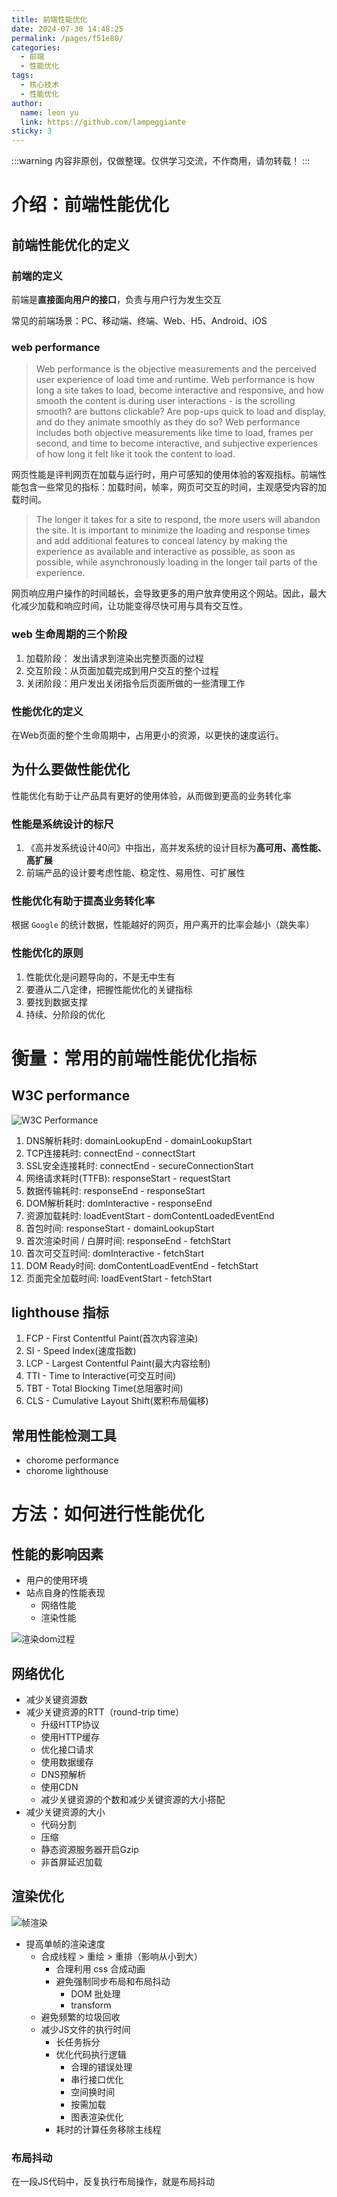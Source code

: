 ```yaml
---
title: 前端性能优化
date: 2024-07-30 14:48:25
permalink: /pages/f51e80/
categories:
  - 前端
  - 性能优化
tags:
  - 核心技术
  - 性能优化
author: 
  name: leon yu
  link: https://github.com/lampeggiante
sticky: 3
---
```


:::warning
内容非原创，仅做整理。仅供学习交流，不作商用，请勿转载！
:::

# 介绍：前端性能优化

## 前端性能优化的定义

### 前端的定义

前端是**直接面向用户的接口**，负责与用户行为发生交互

常见的前端场景：PC、移动端、终端、Web、H5、Android、iOS

### web performance

> Web performance is the objective measurements and the perceived user experience of load time and runtime. Web performance is how long a site takes to load, become interactive and responsive, and how smooth the content is during user interactions - is the scrolling smooth? are buttons clickable? Are pop-ups quick to load and display, and do they animate smoothly as they do so? Web performance includes both objective measurements like time to load, frames per second, and time to become interactive, and subjective experiences of how long it felt like it took the content to load.

网页性能是评判网页在加载与运行时，用户可感知的使用体验的客观指标。前端性能包含一些常见的指标：加载时间，帧率，网页可交互的时间，主观感受内容的加载时间。

> The longer it takes for a site to respond, the more users will abandon the site. It is important to minimize the loading and response times and add additional features to conceal latency by making the experience as available and interactive as possible, as soon as possible, while asynchronously loading in the longer tail parts of the experience.

网页响应用户操作的时间越长，会导致更多的用户放弃使用这个网站。因此，最大化减少加载和响应时间，让功能变得尽快可用与具有交互性。

### web 生命周期的三个阶段

1. 加载阶段： 发出请求到渲染出完整页面的过程
2. 交互阶段：从页面加载完成到用户交互的整个过程
3. 关闭阶段：用户发出关闭指令后页面所做的一些清理工作

### 性能优化的定义

在Web页面的整个生命周期中，占用更小的资源，以更快的速度运行。

## 为什么要做性能优化

性能优化有助于让产品具有更好的使用体验，从而做到更高的业务转化率

### 性能是系统设计的标尺

1. 《高并发系统设计40问》中指出，高并发系统的设计目标为**高可用、高性能、高扩展**
2. 前端产品的设计要考虑性能、稳定性、易用性、可扩展性

### 性能优化有助于提高业务转化率

根据 `Google` 的统计数据，性能越好的网页，用户离开的比率会越小（跳失率）

### 性能优化的原则

1. 性能优化是问题导向的，不是无中生有
2. 要遵从二八定律，把握性能优化的关键指标
3. 要找到数据支撑
4. 持续、分阶段的优化

# 衡量：常用的前端性能优化指标

## W3C performance

![W3C Performance](/leonBlog/img/w3cperformance.jpg)

01. DNS解析耗时: domainLookupEnd - domainLookupStart
02. TCP连接耗时: connectEnd - connectStart
03. SSL安全连接耗时: connectEnd - secureConnectionStart
04. 网络请求耗时(TTFB): responseStart - requestStart
05. 数据传输耗时: responseEnd - responseStart
06. DOM解析耗时: domInteractive - responseEnd
07. 资源加载耗时: loadEventStart - domContentLoadedEventEnd
08. 首包时间: responseStart - domainLookupStart
09. 首次渲染时间 / 白屏时间: responseEnd - fetchStart
10. 首次可交互时间: domInteractive - fetchStart
11. DOM Ready时间: domContentLoadEventEnd - fetchStart
12. ⻚面完全加载时间: loadEventStart - fetchStart

## lighthouse 指标

01. FCP - First Contentful Paint(首次内容渲染)
02. SI - Speed Index(速度指数)
03. LCP - Largest Contentful Paint(最大内容绘制)
04. TTI - Time to Interactive(可交互时间)
05. TBT - Total Blocking Time(总阻塞时间)
06. CLS - Cumulative Layout Shift(累积布局偏移)

## 常用性能检测工具

- chorome performance
- chorome lighthouse

# 方法：如何进行性能优化

## 性能的影响因素

- 用户的使用环境
- 站点自身的性能表现
  - 网络性能
  - 渲染性能

![渲染dom过程](/leonBlog/img/domRender.jpg)

## 网络优化

- 减少关键资源数
- 减少关键资源的RTT（round-trip time）
  - 升级HTTP协议
  - 使用HTTP缓存
  - 优化接口请求
  - 使用数据缓存
  - DNS预解析
  - 使用CDN
  - 减少关键资源的个数和减少关键资源的大小搭配
- 减少关键资源的大小
  - 代码分割
  - 压缩
  - 静态资源服务器开启Gzip
  - 非首屏延迟加载

## 渲染优化

![帧渲染](/leonBlog/img/frameRender.png)

- 提高单帧的渲染速度
  - 合成线程 > 重绘 > 重排（影响从小到大）
    - 合理利用 css 合成动画
    - 避免强制同步布局和布局抖动
      - DOM 批处理
      - transform
  - 避免频繁的垃圾回收
  - 减少JS文件的执行时间
    - 长任务拆分
    - 优化代码执行逻辑
      - 合理的错误处理
      - 串行接口优化
      - 空间换时间
      - 按需加载
      - 图表渲染优化
    - 耗时的计算任务移除主线程

### 布局抖动

在一段JS代码中，反复执行布局操作，就是布局抖动
